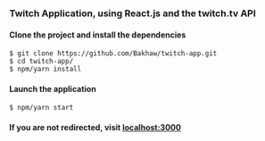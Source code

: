 ### Twitch Application, using React.js and the twitch.tv API

#### Clone the project and install the dependencies

```
$ git clone https://github.com/Bakhaw/twitch-app.git
$ cd twitch-app/
$ npm/yarn install
```

#### Launch the application

```
$ npm/yarn start
```

#### If you are not redirected, visit [localhost:3000](http://localhost:3000)